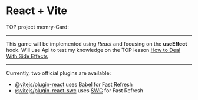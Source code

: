 # React + Vite

TOP project memry-Card:

---

This game will be implemented using _React_ and focusing on the **useEffect** hook.
Will use Api to test my knowledge on the TOP lesson [How to Deal With Side Effects](https://www.theodinproject.com/lessons/node-path-react-new-how-to-deal-with-side-effects 'Visit Lesson')

---

Currently, two official plugins are available:

- [@vitejs/plugin-react](https://github.com/vitejs/vite-plugin-react/blob/main/packages/plugin-react/README.md) uses [Babel](https://babeljs.io/) for Fast Refresh
- [@vitejs/plugin-react-swc](https://github.com/vitejs/vite-plugin-react-swc) uses [SWC](https://swc.rs/) for Fast Refresh
